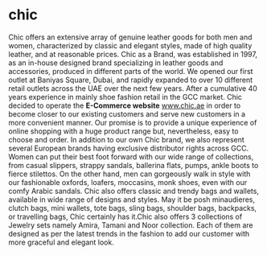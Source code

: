# chic
Chic offers an extensive array of genuine leather goods for both men and women, characterized by classic and elegant styles, made of high quality leather, and at reasonable prices. Chic as a Brand, was established in 1997, as an in-house designed brand specializing in leather goods and accessories, produced in different parts of the world. We opened our first outlet at Baniyas Square, Dubai, and rapidly expanded to over 10 different retail outlets across the UAE over the next few years. After a cumulative 40 years experience in mainly shoe fashion retail in the GCC market. Chic decided to operate the **E-Commerce website** www.chic.ae in order to become closer to our existing customers and serve new customers in a more convenient manner. Our promise is to provide a unique experience of online shopping with a huge product range but, nevertheless, easy to choose and order. In addition to our own Chic brand, we also represent several European brands having exclusive distributor rights across GCC. Women can put their best foot forward with our wide range of collections, from casual slippers, strappy sandals, ballerina flats, pumps, ankle boots to fierce stilettos. On the other hand, men can gorgeously walk in style with our fashionable oxfords, loafers, moccasins, monk shoes, even with our comfy Arabic sandals. Chic also offers classic and trendy bags and wallets, available in wide range of designs and styles. May it be posh minaudieres, clutch bags, mini wallets, tote bags, sling bags, shoulder bags, backpacks, or travelling bags, Chic certainly has it.Chic also offers 3 collections of Jewelry sets namely Amira, Tamani and Noor collection. Each of them are designed as per the latest trends in the fashion to add our customer with more graceful and elegant look.
